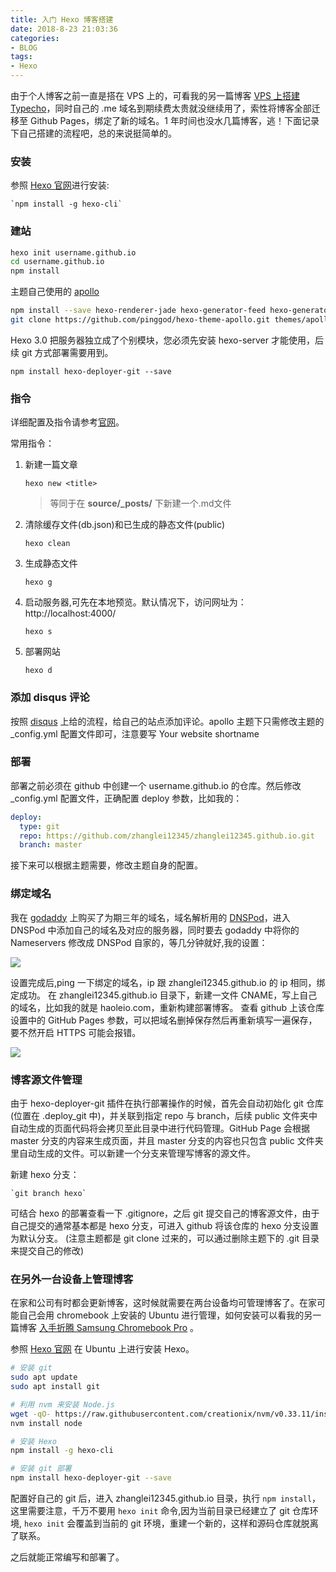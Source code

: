 ```yaml
---
title: 入门 Hexo 博客搭建 
date: 2018-8-23 21:03:36
categories: 
- BLOG
tags:
- Hexo
---
```


由于个人博客之前一直是搭在 VPS 上的，可看我的另一篇博客 [VPS 上搭建 Typecho](https://haoleio.com/2017/08/11/VPS%E4%B8%8A%E6%90%AD%E5%BB%BATypecho/)，同时自己的 .me 域名到期续费太贵就没继续用了，索性将博客全部迁移至 Github Pages，绑定了新的域名。1 年时间也没水几篇博客，逃！下面记录下自己搭建的流程吧，总的来说挺简单的。

### 安装

参照 [Hexo 官网](https://hexo.io/zh-cn/docs/)进行安装:

    `npm install -g hexo-cli`

### 建站

```bash
hexo init username.github.io
cd username.github.io
npm install
```

主题自己使用的 [apollo](https://github.com/pinggod/hexo-theme-apollo.git)

```bash
npm install --save hexo-renderer-jade hexo-generator-feed hexo-generator-sitemap hexo-browsersync hexo-generator-archive
git clone https://github.com/pinggod/hexo-theme-apollo.git themes/apollo
```

Hexo 3.0 把服务器独立成了个别模块，您必须先安装 hexo-server 才能使用，后续 git 方式部署需要用到。

`npm install hexo-deployer-git --save`

<!--more-->

### 指令

详细配置及指令请参考[官网](https://hexo.io/zh-cn/docs/commands)。

常用指令：
1. 新建一篇文章

    `hexo new <title>`
    > 等同于在 **source/_posts/** 下新建一个.md文件
2. 清除缓存文件(db.json)和已生成的静态文件(public)

    `hexo clean`
3. 生成静态文件

    `hexo g`
4. 启动服务器,可先在本地预览。默认情况下，访问网址为：http://localhost:4000/

    `hexo s`
5. 部署网站

    `hexo d`

### 添加 disqus 评论

按照 [disqus](https://disqus.com/) 上给的流程，给自己的站点添加评论。apollo 主题下只需修改主题的 _config.yml 配置文件即可，注意要写 Your website shortname

### 部署

部署之前必须在 github 中创建一个 username.github.io 的仓库。然后修改 _config.yml 配置文件，正确配置 deploy 参数，比如我的：

```YAML
deploy:
  type: git
  repo: https://github.com/zhanglei12345/zhanglei12345.github.io.git
  branch: master
```
    
接下来可以根据主题需要，修改主题自身的配置。

### 绑定域名

我在 [godaddy](https://sg.godaddy.com/) 上购买了为期三年的域名，域名解析用的 [DNSPod](https://www.dnspod.cn/)，进入 DNSPod 中添加自己的域名及对应的服务器，同时要去 godaddy 中将你的 Nameservers 修改成 DNSPod 自家的，等几分钟就好,我的设置：

![](https://ws1.sinaimg.cn/large/006tNbRwly1fujzpa9r9tj319a0fogo8.jpg)

设置完成后,ping 一下绑定的域名，ip 跟 zhanglei12345.github.io 的 ip 相同，绑定成功。
在 zhanglei12345.github.io 目录下，新建一文件 CNAME，写上自己的域名，比如我的就是 haoleio.com，重新构建部署博客。
查看 github 上该仓库设置中的 GitHub Pages 参数，可以把域名删掉保存然后再重新填写一遍保存，要不然开启 HTTPS 可能会报错。

![](https://ws2.sinaimg.cn/large/006tNbRwly1fuk063xkikj314u0bygnl.jpg)

### 博客源文件管理

由于 hexo-deployer-git 插件在执行部署操作的时候，首先会自动初始化 git 仓库(位置在 .deploy_git 中)，并关联到指定 repo 与 branch，后续 public 文件夹中自动生成的页面代码将会拷贝至此目录中进行代码管理。GitHub Page 会根据 master 分支的内容来生成页面，并且 master 分支的内容也只包含 public 文件夹里自动生成的文件。可以新建一个分支来管理写博客的源文件。

新建 hexo 分支：

    `git branch hexo`

可结合 hexo 的部署查看一下 .gitignore，之后 git 提交自己的博客源文件，由于自己提交的通常基本都是 hexo 分支，可进入 github 将该仓库的 hexo 分支设置为默认分支。
(注意主题都是 git clone 过来的，可以通过删除主题下的 .git 目录来提交自己的修改)

### 在另外一台设备上管理博客

在家和公司有时都会更新博客，这时候就需要在两台设备均可管理博客了。在家可能自己会用 chromebook 上安装的 Ubuntu 进行管理，如何安装可以看我的另一篇博客 [入手折腾 Samsung Chromebook Pro](https://haoleio.com/2018/08/19/%E5%85%A5%E6%89%8B%E6%8A%98%E8%85%BESamsungChromebookPro/) 。

参照 [Hexo 官网](https://hexo.io/zh-cn/docs/) 在 Ubuntu 上进行安装 Hexo。

```bash
# 安装 git
sudo apt update
sudo apt install git

# 利用 nvm 来安装 Node.js 
wget -qO- https://raw.githubusercontent.com/creationix/nvm/v0.33.11/install.sh | bash
nvm install node

# 安装 Hexo
npm install -g hexo-cli

# 安装 git 部署
npm install hexo-deployer-git --save
```

配置好自己的 git 后，进入 zhanglei12345.github.io 目录，执行 `npm install`，这里需要注意，千万不要用 `hexo init` 命令,因为当前目录已经建立了 git 仓库环境, `hexo init` 会覆盖到当前的 git 环境，重建一个新的，这样和源码仓库就脱离了联系。

之后就能正常编写和部署了。
